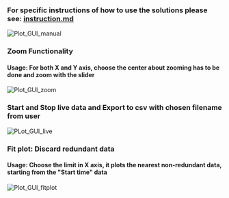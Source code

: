 ### For specific instructions of how to use the solutions please see: [instruction.md](instruction.md)
![Plot_GUI_manual](https://github.com/user-attachments/assets/e1aa3742-264b-4df9-b397-132f8fe12737)
### Zoom Functionality
#### Usage: For both X and Y axis, choose the center about zooming has to be done and zoom with the slider
![Plot_GUI_zoom](https://github.com/user-attachments/assets/3a3b3dd9-0381-4416-bfb1-5c718e05be1c)
### Start and Stop live data and Export to csv with chosen filename from user
![PLot_GUI_live](https://github.com/user-attachments/assets/d054d252-d08b-48a8-98cb-275de30a688f)
### Fit plot: Discard redundant data
#### Usage: Choose the limit in X axis, it plots the nearest non-redundant data, starting from the "Start time" data
![Plot_GUI_fitplot](https://github.com/user-attachments/assets/d5955fc1-db30-4e3d-adf4-2858397f27b1)



